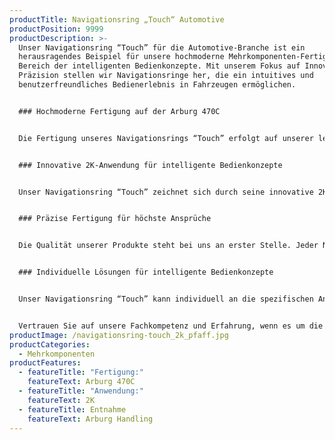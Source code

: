```yaml
---
productTitle: Navigationsring „Touch“ Automotive
productPosition: 9999
productDescription: >-
  Unser Navigationsring “Touch” für die Automotive-Branche ist ein
  herausragendes Beispiel für unsere hochmoderne Mehrkomponenten-Fertigung im
  Bereich der intelligenten Bedienkonzepte. Mit unserem Fokus auf Innovation und
  Präzision stellen wir Navigationsringe her, die ein intuitives und
  benutzerfreundliches Bedienerlebnis in Fahrzeugen ermöglichen.


  ### Hochmoderne Fertigung auf der Arburg 470C


  Die Fertigung unseres Navigationsrings “Touch” erfolgt auf unserer leistungsstarken Aburg 470C Spritzgießmaschine. Die präzise Verarbeitung gewährleistet eine exakte Funktionalität des Navigationsrings und sorgt für eine intuitive Bedienung im Fahrzeug.


  ### Innovative 2K-Anwendung für intelligente Bedienkonzepte


  Unser Navigationsring “Touch” zeichnet sich durch seine innovative 2K-Anwendung aus. Die Kombination von verschiedenen Materialien ermöglicht eine haptische Rückmeldung und intuitive Interaktion mit dem Navigationssystem im Fahrzeug. Der “Touch”-Aspekt des Rings eröffnet dem Fahrer eine neue Dimension der Bedienung und erlaubt eine einfache und komfortable Navigation durch Menüs und Einstellungen.


  ### Präzise Fertigung für höchste Ansprüche


  Die Qualität unserer Produkte steht bei uns an erster Stelle. Jeder Navigationsring “Touch” unterliegt einer strengen Qualitätskontrolle, um sicherzustellen, dass er den hohen Anforderungen der Automotive-Branche gerecht wird. Unsere hochmoderne Fertigungstechnologie und unser erfahrenes Team gewährleisten, dass wir Navigationsringe von höchster Präzision und Qualität liefern.


  ### Individuelle Lösungen für intelligente Bedienkonzepte


  Unser Navigationsring “Touch” kann individuell an die spezifischen Anforderungen und Bedürfnisse unserer Kunden angepasst werden. Gemeinsam mit Ihnen entwickeln wir maßgeschneiderte Lösungen, die eine optimale Integration in Ihr Navigationssystem ermöglichen. Ihre Zufriedenheit und der Mehrwert für die Endnutzer stehen im Mittelpunkt unserer Arbeit.


  Vertrauen Sie auf unsere Fachkompetenz und Erfahrung, wenn es um die Fertigung von innovativen Navigationsringen für die Automotive-Branche geht. Unsere Präzision und unser Streben nach Spitzenleistungen machen uns zu einem verlässlichen Partner für intelligente Bedienkonzepte in Fahrzeugen.
productImage: /navigationsring-touch_2k_pfaff.jpg
productCategories:
  - Mehrkomponenten
productFeatures:
  - featureTitle: "Fertigung:"
    featureText: Arburg 470C
  - featureTitle: "Anwendung:"
    featureText: 2﻿K
  - featureTitle: Entnahme
    featureText: Arburg Handling
---
```

